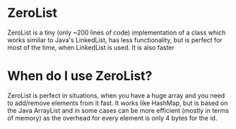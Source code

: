 # ZeroList
ZeroList is a tiny (only ~200 lines of code) implementation of a class which works similar to Java's LinkedList, has less functionality, but is perfect for most of the time, when LinkedList is used. It is also faster
# When do I use ZeroList?
ZeroList is perfect in situations, when you have a huge array and you need to add/remove elements from it fast.
It works like HashMap, but is based on the Java ArrayList and in some cases can be more efficient (mostly in terms of memory) as the overhead for every element is only 4 bytes for the id.
